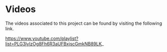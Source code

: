 # Videos
The videos associated to this project can be found by visiting the following link.

https://www.youtube.com/playlist?list=PLG3lylzOg8Fh6R3aUFBxjscGmkNB89LK_
